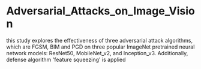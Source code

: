 # Adversarial_Attacks_on_Image_Vision
this study explores the effectiveness of three adversarial attack algorithms, which are FGSM, BIM and PGD on three popular ImageNet pretrained neural network models: ResNet50, MobileNet_v2, and Inception_v3. Additionally, defense algorithm 'feature squeezing' is applied
